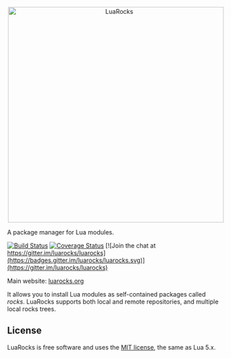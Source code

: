 <p align="center"><a href="https://luarocks.org"><img border="0" src="https://luarocks.github.io/luarocks/luarocks.png" alt="LuaRocks" width="500px"></a></p>

A package manager for Lua modules.

[![Build Status](https://github.com/luarocks/luarocks/actions/workflows/test.yml/badge.svg)](https://github.com/luarocks/luarocks/actions)
[![Coverage Status](https://codecov.io/gh/luarocks/luarocks/coverage.svg?branch=main)](https://codecov.io/gh/luarocks/luarocks/branch/main)
[![Join the chat at https://gitter.im/luarocks/luarocks](https://badges.gitter.im/luarocks/luarocks.svg)](https://gitter.im/luarocks/luarocks)

Main website: [luarocks.org](https://luarocks.org)

It allows you to install Lua modules as self-contained packages called
*rocks*. LuaRocks supports both local and remote repositories, and
multiple local rocks trees.

## License

LuaRocks is free software and uses the [MIT license](http://luarocks.org/en/License), the same as Lua 5.x.
